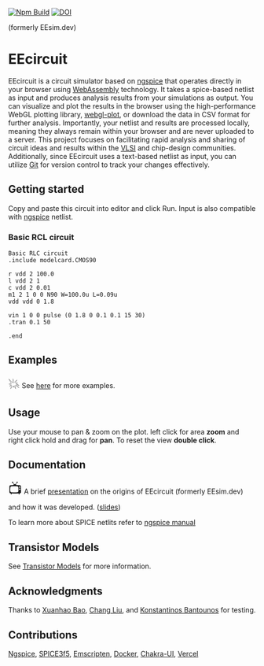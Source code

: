 [![Npm Build](https://github.com/eelab-dev/EEcircuit/actions/workflows/build.yml/badge.svg)](https://github.com/eelab-dev/EEcircuit/actions/workflows/build.yml) [![DOI](https://zenodo.org/badge/DOI/10.5281/zenodo.4781565.svg)](https://doi.org/10.5281/zenodo.4781565)

(formerly EEsim.dev)

# EEcircuit

EEcircuit is a circuit simulator based on [ngspice](https://sourceforge.net/p/ngspice/ngspice/) that operates directly in your browser using [WebAssembly](https://webassembly.org/) technology. It takes a spice-based netlist as input and produces analysis results from your simulations as output. You can visualize and plot the results in the browser using the high-performance WebGL plotting library, [webgl-plot](https://github.com/danchitnis/webgl-plot), or download the data in CSV format for further analysis. Importantly, your netlist and results are processed locally, meaning they always remain within your browser and are never uploaded to a server. This project focuses on facilitating rapid analysis and sharing of circuit ideas and results within the [VLSI](https://en.wikipedia.org/wiki/Very_Large_Scale_Integration) and chip-design communities. Additionally, since EEcircuit uses a text-based netlist as input, you can utilize [Git](https://git-scm.com/) for version control to track your changes effectively.

## Getting started

Copy and paste this circuit into editor and click Run. Input is also compatible with [ngspice](https://sourceforge.net/p/ngspice/ngspice/) netlist.

### Basic RCL circuit

```plaintext
Basic RLC circuit
.include modelcard.CMOS90

r vdd 2 100.0
l vdd 2 1
c vdd 2 0.01
m1 2 1 0 0 N90 W=100.0u L=0.09u
vdd vdd 0 1.8

vin 1 0 0 pulse (0 1.8 0 0.1 0.1 15 30)
.tran 0.1 50

.end
```

## Examples

<span style="font-size:2em">💥</span> See [here](https://github.com/eelab-dev/EEcircuit/blob/main/examples.md) for more examples.

## Usage

Use your mouse to pan & zoom on the plot. left click for area **zoom** and right click hold and drag for **pan**. To reset the view **double click**.

## Documentation

<span style="font-size:2em">📺</span> A brief [presentation](https://youtu.be/BZLsTAZr1tY) on the origins of EEcircuit (formerly EEsim.dev) and how it was developed. ([slides](https://docs.google.com/presentation/d/e/2PACX-1vROdrVB1vpGM1tqHSvA2HpPmH6B2HpILzLM8kaqnePEtZ8UP_To8q5GsWh90YOtBjYZCUov2rnOzis7/pub?start=false&loop=false&delayms=3000))

To learn more about SPICE netlits refer to [ngspice manual](http://ngspice.sourceforge.net/docs/ngspice-manual.pdf)

## Transistor Models

See [Transistor Models](https://github.com/eelab-dev/EEcircuit/blob/main/models.md) for more information.

## Acknowledgments

Thanks to [Xuanhao Bao](https://github.com/XuanhaoBao), [Chang Liu](https://github.com/chang10912), and [Konstantinos Bantounos](https://www.linkedin.com/in/kbantounos?originalSubdomain=uk) for testing.

## Contributions

[Ngspice](https://sourceforge.net/p/ngspice/ngspice/), [SPICE3f5](https://ptolemy.berkeley.edu/projects/embedded/pubs/), [Emscripten](https://emscripten.org/), [Docker](https://www.docker.com/), [Chakra-UI](https://www.chakra-ui.com/), [Vercel](https://vercel.com/)
